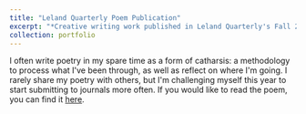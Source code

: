 ```yaml
---
title: "Leland Quarterly Poem Publication"
excerpt: "*Creative writing work published in Leland Quarterly's Fall 2022 Issue.*<br/><img src='/images/lq2.png' width='300'>"
collection: portfolio
---
```


I often write poetry in my spare time as a form of catharsis: a methodology to process what I've been through, as well as reflect on where I'm going. I rarely share my poetry with others, but I'm challenging myself this year to start submitting to journals more often. If you would like to read the poem, you can find it [here](https://issuu.com/lelandquarterly/docs/lqfall2022_11479_).
